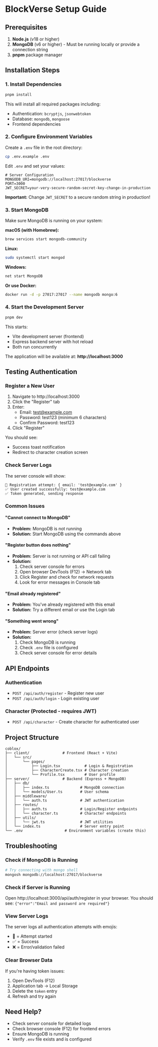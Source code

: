 # BlockVerse Setup Guide

## Prerequisites

1. **Node.js** (v18 or higher)
2. **MongoDB** (v6 or higher) - Must be running locally or provide a connection string
3. **pnpm** package manager

## Installation Steps

### 1. Install Dependencies

```bash
pnpm install
```

This will install all required packages including:
- Authentication: `bcryptjs`, `jsonwebtoken`
- Database: `mongodb`, `mongoose`
- Frontend dependencies

### 2. Configure Environment Variables

Create a `.env` file in the root directory:

```bash
cp .env.example .env
```

Edit `.env` and set your values:

```env
# Server Configuration
MONGODB_URI=mongodb://localhost:27017/blockverse
PORT=3000
JWT_SECRET=your-very-secure-random-secret-key-change-in-production
```

**Important:** Change `JWT_SECRET` to a secure random string in production!

### 3. Start MongoDB

Make sure MongoDB is running on your system:

**macOS (with Homebrew):**
```bash
brew services start mongodb-community
```

**Linux:**
```bash
sudo systemctl start mongod
```

**Windows:**
```bash
net start MongoDB
```

**Or use Docker:**
```bash
docker run -d -p 27017:27017 --name mongodb mongo:6
```

### 4. Start the Development Server

```bash
pnpm dev
```

This starts:
- Vite development server (frontend)
- Express backend server with hot reload
- Both run concurrently

The application will be available at: **http://localhost:3000**

## Testing Authentication

### Register a New User

1. Navigate to http://localhost:3000
2. Click the "Register" tab
3. Enter:
   - Email: test@example.com
   - Password: test123 (minimum 6 characters)
   - Confirm Password: test123
4. Click "Register"

You should see:
- Success toast notification
- Redirect to character creation screen

### Check Server Logs

The server console will show:
```
🔵 Registration attempt: { email: 'test@example.com' }
✅ User created successfully: test@example.com
✅ Token generated, sending response
```

### Common Issues

#### "Cannot connect to MongoDB"
- **Problem:** MongoDB is not running
- **Solution:** Start MongoDB using the commands above

#### "Register button does nothing"
- **Problem:** Server is not running or API call failing
- **Solution:**
  1. Check server console for errors
  2. Open browser DevTools (F12) → Network tab
  3. Click Register and check for network requests
  4. Look for error messages in Console tab

#### "Email already registered"
- **Problem:** You've already registered with this email
- **Solution:** Try a different email or use the Login tab

#### "Something went wrong"
- **Problem:** Server error (check server logs)
- **Solution:**
  1. Check MongoDB is running
  2. Check `.env` file is configured
  3. Check server console for error details

## API Endpoints

### Authentication
- `POST /api/auth/register` - Register new user
- `POST /api/auth/login` - Login existing user

### Character (Protected - requires JWT)
- `POST /api/character` - Create character for authenticated user

## Project Structure

```
coblox/
├── client/               # Frontend (React + Vite)
│   └── src/
│       └── pages/
│           ├── Login.tsx           # Login & Registration
│           ├── CharacterCreate.tsx # Character creation
│           └── Profile.tsx         # User profile
├── server/               # Backend (Express + MongoDB)
│   ├── db/
│   │   ├── index.ts              # MongoDB connection
│   │   └── models/User.ts        # User schema
│   ├── middleware/
│   │   └── auth.ts               # JWT authentication
│   ├── routes/
│   │   ├── auth.ts               # Login/Register endpoints
│   │   └── character.ts          # Character endpoints
│   ├── utils/
│   │   └── jwt.ts                # JWT utilities
│   └── index.ts                  # Server entry point
└── .env                   # Environment variables (create this)
```

## Troubleshooting

### Check if MongoDB is Running

```bash
# Try connecting with mongo shell
mongosh mongodb://localhost:27017/blockverse
```

### Check if Server is Running

Open http://localhost:3000/api/auth/register in your browser.
You should see: `{"error":"Email and password are required"}`

### View Server Logs

The server logs all authentication attempts with emojis:
- 🔵 = Attempt started
- ✅ = Success
- ❌ = Error/validation failed

### Clear Browser Data

If you're having token issues:
1. Open DevTools (F12)
2. Application tab → Local Storage
3. Delete the `token` entry
4. Refresh and try again

## Need Help?

- Check server console for detailed logs
- Check browser console (F12) for frontend errors
- Ensure MongoDB is running
- Verify `.env` file exists and is configured
